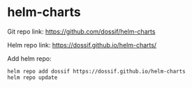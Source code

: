 # helm-charts

Git repo link: https://github.com/dossif/helm-charts

Helm repo link: https://dossif.github.io/helm-charts/

Add helm repo:

    helm repo add dossif https://dossif.github.io/helm-charts
    helm repo update
